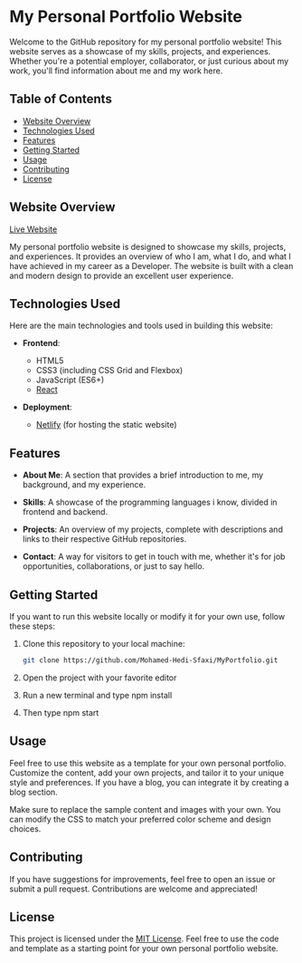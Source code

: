 # My Personal Portfolio Website

Welcome to the GitHub repository for my personal portfolio website! This website serves as a showcase of my skills, projects, and experiences. Whether you're a potential employer, collaborator, or just curious about my work, you'll find information about me and my work here.

## Table of Contents

- [Website Overview](#website-overview)
- [Technologies Used](#technologies-used)
- [Features](#features)
- [Getting Started](#getting-started)
- [Usage](#usage)
- [Contributing](#contributing)
- [License](#license)

## Website Overview

[Live Website](https://med-hedi-sfaxi.netlify.app)

My personal portfolio website is designed to showcase my skills, projects, and experiences. It provides an overview of who I am, what I do, and what I have achieved in my career as a Developer. The website is built with a clean and modern design to provide an excellent user experience.

## Technologies Used

Here are the main technologies and tools used in building this website:

- **Frontend**:
  - HTML5
  - CSS3 (including CSS Grid and Flexbox)
  - JavaScript (ES6+)
  - [React](https://react.dev)


- **Deployment**:
  - [Netlify](https://www.netlify.com) (for hosting the static website)

## Features

- **About Me**: A section that provides a brief introduction to me, my background, and my experience.

- **Skills**: A showcase of the programming languages i know, divided in frontend and backend.

- **Projects**: An overview of my projects, complete with descriptions and links to their respective GitHub repositories.

- **Contact**: A way for visitors to get in touch with me, whether it's for job opportunities, collaborations, or just to say hello.


## Getting Started

If you want to run this website locally or modify it for your own use, follow these steps:

1. Clone this repository to your local machine:

   ```bash
   git clone https://github.com/Mohamed-Hedi-Sfaxi/MyPortfolio.git
   ```

2. Open the project with your favorite editor

3. Run a new terminal and type npm install

4. Then type npm start

## Usage

Feel free to use this website as a template for your own personal portfolio. Customize the content, add your own projects, and tailor it to your unique style and preferences. If you have a blog, you can integrate it by creating a blog section.

Make sure to replace the sample content and images with your own. You can modify the CSS to match your preferred color scheme and design choices.

## Contributing

If you have suggestions for improvements, feel free to open an issue or submit a pull request. Contributions are welcome and appreciated!

## License

This project is licensed under the [MIT License](LICENSE). Feel free to use the code and template as a starting point for your own personal portfolio website.
